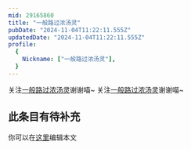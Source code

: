 ```yaml
---
mid: 29165860
title: "一般路过浓汤灵"
pubDate: "2024-11-04T11:22:11.555Z"
updatedDate: "2024-11-04T11:22:11.555Z"
profile:
  {
    Nickname: ["一般路过浓汤灵"],
  }
---
```


关注[一般路过浓汤灵](https://space.bilibili.com/29165860)谢谢喵~ 关注[一般路过浓汤灵](https://space.bilibili.com/29165860)谢谢喵~

## 此条目有待补充
你可以在[这里](https://github.com/Yuhanawa/VTuber.ICU/edit/master/src/content/v/一般路过浓汤灵/index.md)编辑本文
